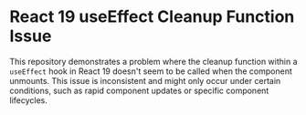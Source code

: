 # React 19 useEffect Cleanup Function Issue

This repository demonstrates a problem where the cleanup function within a `useEffect` hook in React 19 doesn't seem to be called when the component unmounts.  This issue is inconsistent and might only occur under certain conditions, such as rapid component updates or specific component lifecycles.